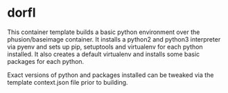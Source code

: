 # dorfl 

This container template builds a basic python environment over the phusion/baseimage container. 
It installs a python2 and python3 interpreter via pyenv and sets up pip, setuptools and virtualenv for 
each python installed. It also creates a default virtualenv and installs some basic packages for each python. 

Exact versions of python and packages installed can be tweaked via the template context.json file prior to building. 
